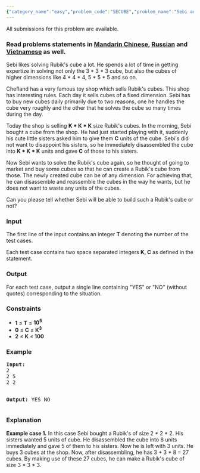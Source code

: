 ```yaml
---
{"category_name":"easy","problem_code":"SECUBE","problem_name":"Sebi and the cube","languages_supported":{"0":"ADA","1":"ASM","2":"BASH","3":"BF","4":"C","5":"C99 strict","6":"CAML","7":"CLOJ","8":"CLPS","9":"CPP 4.3.2","10":"CPP 4.9.2","11":"CPP14","12":"CS2","13":"D","14":"ERL","15":"FORT","16":"FS","17":"GO","18":"HASK","19":"ICK","20":"ICON","21":"JAVA","22":"JS","23":"LISP clisp","24":"LISP sbcl","25":"LUA","26":"NEM","27":"NICE","28":"NODEJS","29":"PAS fpc","30":"PAS gpc","31":"PERL","32":"PERL6","33":"PHP","34":"PIKE","35":"PRLG","36":"PYPY","37":"PYTH","38":"PYTH 3.4","39":"RUBY","40":"SCALA","41":"SCM chicken","42":"SCM guile","43":"SCM qobi","44":"ST","45":"TCL","46":"TEXT","47":"WSPC"},"max_timelimit":2,"source_sizelimit":50000,"problem_author":"iscsi ","problem_tester":"kevinsogo","date_added":"18-07-2016","tags":{"0":"cook76","1":"easy","2":"iscsi","3":"modular","4":"precomputation"},"editorial_url":"http://discuss.codechef.com/problems/SECUBE","time":{"view_start_date":1479666600,"submit_start_date":1479666600,"visible_start_date":1479666600,"end_date":1735669800},"layout":"problem"}
---
```

<span class="solution-visible-txt">All submissions for this problem are available.</span><h3> Read problems statements in <a target="_blank" href="http://www.codechef.com/download/translated/COOK76/mandarin/SECUBE.pdf">Mandarin Chinese</a>, <a target="_blank" href="http://www.codechef.com/download/translated/COOK76/russian/SECUBE.pdf">Russian</a> and <a target="_blank" href="http://www.codechef.com/download/translated/COOK76/vietnamese/SECUBE.pdf">Vietnamese</a> as well.</h3>

<p>Sebi likes solving Rubik's cube a lot. He spends a lot of time in getting expertize in solving not only the 3 * 3 * 3 cube, but also the cubes of higher dimensions like 4 * 4 * 4, 5 * 5 * 5 and so on.</p>

<p>Chefland has a very famous toy shop which sells Rubik's cubes. This shop has interesting rules. Each day it sells cubes of a fixed dimension. Sebi has to buy new cubes daily primarily due to two reasons, one he handles the cube very roughly and the other that he solves the cube so many times during the day.</p>

<p>Today the shop is selling <b>K * K * K</b> size Rubik's cubes. In the morning, Sebi bought a cube from the shop. He had just started playing with it, suddenly his cute little sisters asked him to give them <b>C</b> units of the cube. Sebi's did not want to disappoint his sisters, so he immediately disassembled the cube into <b>K * K * K</b> units and gave <b>C</b> of those to his sisters.</p>

<p>Now Sebi wants to solve the Rubik's cube again, so he thought of going to market and buy some cubes so that he can create a Rubik's cube from those. The newly created cube can be of any dimension. For achieving that, he can disassemble and reassemble the cubes in the way he wants, but he does not want to waste any units of the cubes.</p>

<p>Can you please tell whether Sebi will be able to build such a Rubik's cube or not?</p>

<h3>Input</h3>
<p>The first line of the input contains an integer <b>T</b> denoting the number of the test cases.</p>
<p>Each test case contains two space separated integers <b>K, C</b> as defined in the statement.</p>

<h3>Output</h3>
<p>For each test case, output a single line containing "YES" or "NO" (without quotes) corresponding to the situation.</p>

<h3>Constraints</h3>
<ul>
<li><b>1</b> ≤ <b>T</b> ≤ <b>10<sup>5</sup></b></li>
<li><b>0</b> ≤ <b>C</b> ≤ <b>K<sup>3</sup></b></li>
<li><b>2</b> ≤ <b>K </b> ≤ <b>100</b></li>
</ul>

<h3>Example</h3>
<pre><b>Input:</b>
2
2 5
2 2

<b>Output:</b>
YES
NO
</pre>

<h3>Explanation</h3>
<p><b>Example case 1.</b> In this case Sebi bought a Rubik's of size 2 * 2 * 2. His sisters wanted 5 units of cube. He disassembled the cube into 8 units immediately and gave 5 of them to his sisters. Now he is left with 3 units. He buys 3 cubes at the shop. Now, after disassembling, he has 3 + 3 * 8 = 27 cubes. By making use of these 27 cubes, he can make a Rubik's cube of size 3 * 3 * 3.</p>